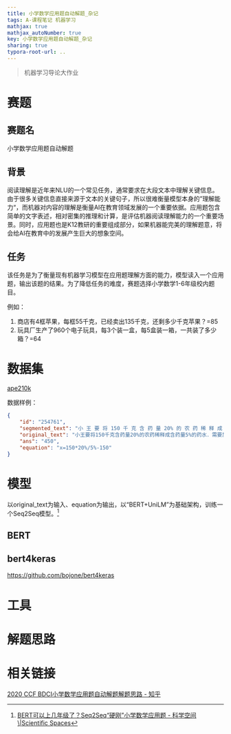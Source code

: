 ```yaml
---
title: 小学数学应用题自动解题_杂记
tags: A-课程笔记 机器学习
mathjax: true
mathjax_autoNumber: true
key: 小学数学应用题自动解题_杂记
sharing: true
typora-root-url: ..
---
```


> 机器学习导论大作业

<!-- more -->

# 赛题

## 赛题名

小学数学应用题自动解题

## 背景

阅读理解是近年来NLU的一个常见任务，通常要求在大段文本中理解关键信息。由于很多关键信息直接来源于文本的关键句子，所以很难衡量模型本身的”理解能力“，而机器对内容的理解是衡量AI在教育领域发展的一个重要依据。应用题包含简单的文字表述，相对密集的推理和计算，是评估机器阅读理解能力的一个重要场景。同时，应用题也是K12教研的重要组成部分，如果机器能完美的理解题意，将会给AI在教育中的发展产生巨大的想象空间。

## 任务

该任务是为了衡量现有机器学习模型在应用题理解方面的能力，模型读入一个应用题，输出该题的结果。为了降低任务的难度，赛题选择小学数学1-6年级校内题目。

例如：

1. 商店有4框苹果，每框55千克，已经卖出135千克，还剩多少千克苹果？=85
2. 玩具厂生产了960个电子玩具，每3个装一盒，每5盒装一箱，一共装了多少箱？=64

# 数据集

[ape210k](https://github.com/Chenny0808/ape210k)

数据样例：

``` json
{
    "id": "254761",
    "segmented_text": "小 王 要 将 150 千 克 含 药 量 20% 的 农 药 稀 释 成 含 药 量 5% 的 药 水 ． 需 要 加 水 多 少 千 克 ？",
    "original_text": "小王要将150千克含药量20%的农药稀释成含药量5%的药水．需要加水多少千克？",
    "ans": "450",
    "equation": "x=150*20%/5%-150"
}
```

# 模型

以original_text为输入、equation为输出，以“BERT+UniLM”为基础架构，训练一个Seq2Seq模型。[^1]

## BERT

## bert4keras

https://github.com/bojone/bert4keras

# 工具

# 解题思路

# 相关链接

[2020 CCF BDCI小学数学应用题自动解题解题思路 - 知乎](https://zhuanlan.zhihu.com/p/311138866)

[^1]: [BERT可以上几年级了？Seq2Seq“硬刚”小学数学应用题 - 科学空间\\|Scientific Spaces](https://spaces.ac.cn/archives/7809)

